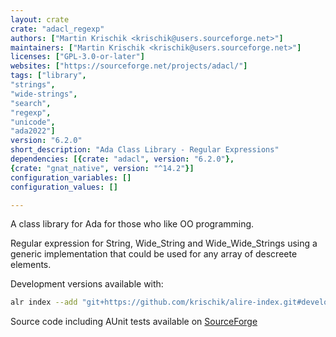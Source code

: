 ```yaml
---
layout: crate
crate: "adacl_regexp"
authors: ["Martin Krischik <krischik@users.sourceforge.net>"]
maintainers: ["Martin Krischik <krischik@users.sourceforge.net>"]
licenses: ["GPL-3.0-or-later"]
websites: ["https://sourceforge.net/projects/adacl/"]
tags: ["library",
"strings",
"wide-strings",
"search",
"regexp",
"unicode",
"ada2022"]
version: "6.2.0"
short_description: "Ada Class Library - Regular Expressions"
dependencies: [{crate: "adacl", version: "6.2.0"},
{crate: "gnat_native", version: "^14.2"}]
configuration_variables: []
configuration_values: []

---
```

A class library for Ada for those who like OO programming.

Regular expression for String, Wide_String and Wide_Wide_Strings using a
generic implementation that could be used for any array of descreete elements.

Development versions available with:

```sh
alr index --add "git+https://github.com/krischik/alire-index.git#develop" --name krischik
```

Source code including AUnit tests available on [SourceForge](https://git.code.sf.net/p/adacl/git)


